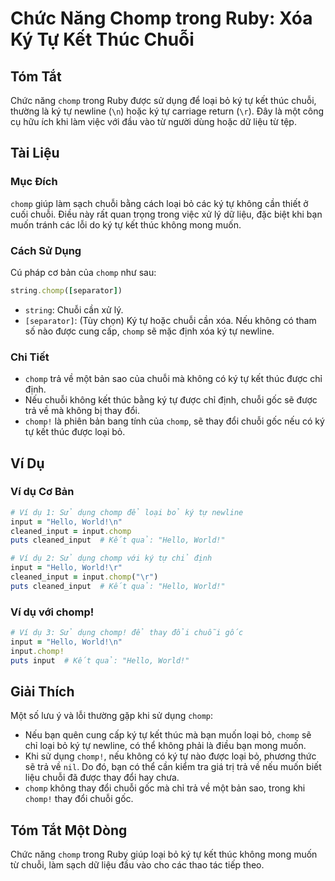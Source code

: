<!--
Meta Description: # Chức Năng Chomp trong Ruby: Xóa Ký Tự Kết Thúc Chuỗi ## Tóm Tắt Chức năng `chomp` trong Ruby được sử dụng để loại bỏ ký tự kết thúc chuỗi, thường là...
Meta Keywords: chomp, chuỗi, kết, không, thúc
-->

# Chức Năng Chomp trong Ruby: Xóa Ký Tự Kết Thúc Chuỗi

## Tóm Tắt
Chức năng `chomp` trong Ruby được sử dụng để loại bỏ ký tự kết thúc chuỗi, thường là ký tự newline (`\n`) hoặc ký tự carriage return (`\r`). Đây là một công cụ hữu ích khi làm việc với đầu vào từ người dùng hoặc dữ liệu từ tệp.

## Tài Liệu
### Mục Đích
`chomp` giúp làm sạch chuỗi bằng cách loại bỏ các ký tự không cần thiết ở cuối chuỗi. Điều này rất quan trọng trong việc xử lý dữ liệu, đặc biệt khi bạn muốn tránh các lỗi do ký tự kết thúc không mong muốn.

### Cách Sử Dụng
Cú pháp cơ bản của `chomp` như sau:

```ruby
string.chomp([separator])
```

- `string`: Chuỗi cần xử lý.
- `[separator]`: (Tùy chọn) Ký tự hoặc chuỗi cần xóa. Nếu không có tham số nào được cung cấp, `chomp` sẽ mặc định xóa ký tự newline.

### Chi Tiết
- `chomp` trả về một bản sao của chuỗi mà không có ký tự kết thúc được chỉ định.
- Nếu chuỗi không kết thúc bằng ký tự được chỉ định, chuỗi gốc sẽ được trả về mà không bị thay đổi.
- `chomp!` là phiên bản bang tính của `chomp`, sẽ thay đổi chuỗi gốc nếu có ký tự kết thúc được loại bỏ.

## Ví Dụ
### Ví dụ Cơ Bản
```ruby
# Ví dụ 1: Sử dụng chomp để loại bỏ ký tự newline
input = "Hello, World!\n"
cleaned_input = input.chomp
puts cleaned_input  # Kết quả: "Hello, World!"

# Ví dụ 2: Sử dụng chomp với ký tự chỉ định
input = "Hello, World!\r"
cleaned_input = input.chomp("\r")
puts cleaned_input  # Kết quả: "Hello, World!"
```

### Ví dụ với chomp!
```ruby
# Ví dụ 3: Sử dụng chomp! để thay đổi chuỗi gốc
input = "Hello, World!\n"
input.chomp!
puts input  # Kết quả: "Hello, World!"
```

## Giải Thích
Một số lưu ý và lỗi thường gặp khi sử dụng `chomp`:
- Nếu bạn quên cung cấp ký tự kết thúc mà bạn muốn loại bỏ, `chomp` sẽ chỉ loại bỏ ký tự newline, có thể không phải là điều bạn mong muốn.
- Khi sử dụng `chomp!`, nếu không có ký tự nào được loại bỏ, phương thức sẽ trả về `nil`. Do đó, bạn có thể cần kiểm tra giá trị trả về nếu muốn biết liệu chuỗi đã được thay đổi hay chưa.
- `chomp` không thay đổi chuỗi gốc mà chỉ trả về một bản sao, trong khi `chomp!` thay đổi chuỗi gốc.

## Tóm Tắt Một Dòng
Chức năng `chomp` trong Ruby giúp loại bỏ ký tự kết thúc không mong muốn từ chuỗi, làm sạch dữ liệu đầu vào cho các thao tác tiếp theo.